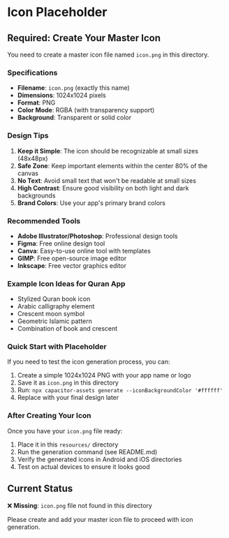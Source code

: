 # Icon Placeholder

## Required: Create Your Master Icon

You need to create a master icon file named `icon.png` in this directory.

### Specifications
- **Filename**: `icon.png` (exactly this name)
- **Dimensions**: 1024x1024 pixels
- **Format**: PNG
- **Color Mode**: RGBA (with transparency support)
- **Background**: Transparent or solid color

### Design Tips

1. **Keep it Simple**: The icon should be recognizable at small sizes (48x48px)
2. **Safe Zone**: Keep important elements within the center 80% of the canvas
3. **No Text**: Avoid small text that won't be readable at small sizes
4. **High Contrast**: Ensure good visibility on both light and dark backgrounds
5. **Brand Colors**: Use your app's primary brand colors

### Recommended Tools

- **Adobe Illustrator/Photoshop**: Professional design tools
- **Figma**: Free online design tool
- **Canva**: Easy-to-use online tool with templates
- **GIMP**: Free open-source image editor
- **Inkscape**: Free vector graphics editor

### Example Icon Ideas for Quran App

- Stylized Quran book icon
- Arabic calligraphy element
- Crescent moon symbol
- Geometric Islamic pattern
- Combination of book and crescent

### Quick Start with Placeholder

If you need to test the icon generation process, you can:

1. Create a simple 1024x1024 PNG with your app name or logo
2. Save it as `icon.png` in this directory
3. Run: `npx capacitor-assets generate --iconBackgroundColor '#ffffff'`
4. Replace with your final design later

### After Creating Your Icon

Once you have your `icon.png` file ready:

1. Place it in this `resources/` directory
2. Run the generation command (see README.md)
3. Verify the generated icons in Android and iOS directories
4. Test on actual devices to ensure it looks good

## Current Status

❌ **Missing**: `icon.png` file not found in this directory

Please create and add your master icon file to proceed with icon generation.
